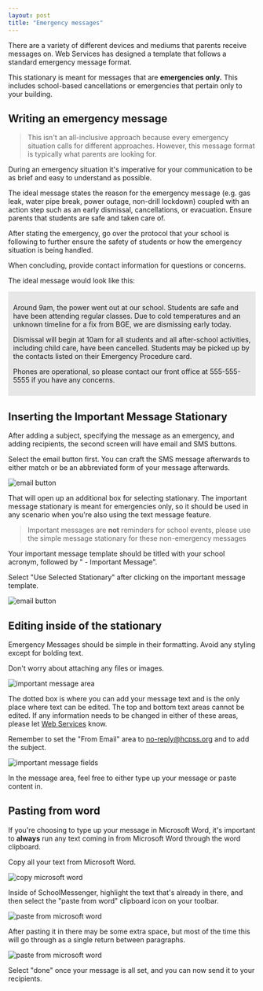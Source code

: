 ```yaml
---
layout: post
title: "Emergency messages"
---
```


There are a variety of different devices and mediums that parents receive messages on. Web Services has designed a template that follows a standard emergency message format. 

This stationary is meant for messages that are **emergencies only.** This includes school-based cancellations or emergencies that pertain only to your building.

## Writing an emergency message

> This isn't an all-inclusive approach because every emergency situation calls for different approaches. However, this message format is typically what parents are looking for.

During an emergency situation it's imperative for your communication to be as brief and easy to understand as possible. 

The ideal message states the reason for the emergency message (e.g. gas leak, water pipe break, power outage, non-drill lockdown) coupled with an action step such as an early dismissal, cancellations, or evacuation. Ensure parents that students are safe and taken care of.

After stating the emergency, go over the protocol that your school is following to further ensure the safety of students or how the emergency situation is being handled. 

When concluding, provide contact information for questions or concerns.

The ideal message would look like this:

<section style="background-color: #e7e7e7; margin-top: 10px; margin-bottom: 10px; padding: 10px;">
<p>Around 9am, the power went out at our school. Students are safe and have been attending regular classes. Due to cold temperatures and an unknown timeline for a fix from BGE, we are dismissing early today.</p>

<p>Dismissal will begin at 10am for all students and all after-school activities, including child care, have been cancelled. Students may be picked up by the contacts listed on their Emergency Procedure card.</p>

<p>Phones are operational, so please contact our front office at 555-555-5555 if you have any concerns.</p>
</section>

## Inserting the Important Message Stationary

After adding a subject, specifying the message as an emergency, and adding recipients, the second screen will have email and SMS buttons.

Select the email button first. You can craft the SMS message afterwards to either match or be an abbreviated form of your message afterwards.

![email button](/school-messenger-help/images/email-button.png)

That will open up an additional box for selecting stationary. The important message stationary is meant for emergencies only, so it should be used in any scenario when you're also using the text message feature. 

> Important messages are **not** reminders for school events, please use the simple message stationary for these non-emergency messages

Your important message template should be titled with your school acronym, followed by " - Important Message".

Select "Use Selected Stationary" after clicking on the important message template.

![email button](/school-messenger-help/images/select-stationary.png)

## Editing inside of the stationary

Emergency Messages should be simple in their formatting. Avoid any styling except for bolding text. 

Don't worry about attaching any files or images.

![important message area](/school-messenger-help/images/message-area.png)

The dotted box is where you can add your message text and is the only place where text can be edited. The top and bottom text areas cannot be edited. If any information needs to be changed in either of these areas, please let [Web Services](mailto:webmaster@hcpss.org) know.

Remember to set the "From Email" area to no-reply@hcpss.org and to add the subject.

![important message fields](/school-messenger-help/images/important-message-fields.png)

In the message area, feel free to either type up your message or paste content in.

## Pasting from word

If you're choosing to type up your message in Microsoft Word, it's important to **always** run any text coming in from Microsoft Word through the word clipboard. 

Copy all your text from Microsoft Word.

![copy microsoft word](/school-messenger-help/images/copy-ms-word.png)

Inside of SchoolMessenger, highlight the text that's already in there, and then select the "paste from word" clipboard icon on your toolbar.

![paste from microsoft word](/school-messenger-help/images/highlight-paste-from-word.png)

After pasting it in there may be some extra space, but most of the time this will go through as a single return between paragraphs. 

![paste from microsoft word](/school-messenger-help/images/editor-extra-space.png)

Select "done" once your message is all set, and you can now send it to your recipients.
